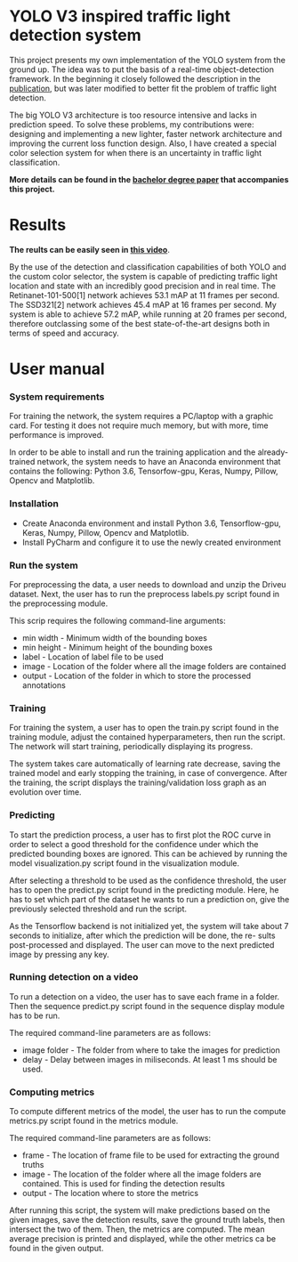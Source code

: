 # YOLO V3 inspired traffic light detection system

This project presents my own implementation of the YOLO system from the ground up. The idea was to put the basis of a real-time object-detection framework. In the beginning it closely followed the description in the [publication](https://pjreddie.com/media/files/papers/YOLOv3.pdf), but was later modified to better fit the problem of traffic light detection. 

The big YOLO V3 architecture is too resource intensive and lacks in prediction speed. To solve these problems, my contributions were: designing and implementing a new lighter, faster network architecture and improving the current loss function design. Also, I have created a special color selection system for when there is an uncertainty in traffic light classification.

**More details can be found in the [bachelor degree paper](https://github.com/AndreiDob/TrafficLightsYOLO/blob/master/Bachelor%20thesis.pdf) that accompanies this project.**

# Results
**The reults can be easily seen in [this video](https://www.youtube.com/watch?v=om7WTm7DbUg)**.

By the use of the detection and classification capabilities of both YOLO
and the custom color selector, the system is capable of predicting traffic light
location and state with an incredibly good precision and in real time.
The Retinanet-101-500[1] network achieves 53.1 mAP at 11 frames per
second. The SSD321[2] network achieves 45.4 mAP at 16 frames per second.
My system is able to achieve 57.2 mAP, while running at 20 frames per
second, therefore outclassing some of the best state-of-the-art designs both
in terms of speed and accuracy.

# User manual

### System requirements
For training the network, the system requires a PC/laptop with a graphic card. For testing it does not require much memory, but with more, time performance is improved.

In order to be able to install and run the training application and the already-trained network, the system needs to have an Anaconda environment that contains the following: Python 3.6, Tensorfow-gpu, Keras, Numpy, Pillow, Opencv and Matplotlib.

### Installation
- Create Anaconda environment and install Python 3.6, Tensorflow-gpu, Keras, Numpy, Pillow, Opencv and Matplotlib.
- Install PyCharm and configure it to use the newly created environment

### Run the system
For preprocessing the data, a user needs to download and unzip the Driveu dataset. Next, the user has to run the preprocess labels.py script found in the preprocessing module.

This scrip requires the following command-line arguments:
- min width - Minimum width of the bounding boxes
- min height - Minimum height of the bounding boxes
- label - Location of label file to be used
- image - Location of the folder where all the image folders are contained
- output - Location of the folder in which to store the processed annotations

### Training 

For training the system, a user has to open the train.py script found in the training module, adjust the contained hyperparameters, then run the script. The network will start training, periodically displaying its progress.

The system takes care automatically of learning rate decrease, saving the trained model and early stopping the training, in case of convergence. After the training, the script displays the training/validation loss graph as an evolution over time.

### Predicting 
To start the prediction process, a user has to first plot the ROC curve in order to select a good threshold for the confidence under which the predicted bounding boxes are ignored. This can be achieved by running the model visualization.py script found in the visualization module.

After selecting a threshold to be used as the confidence threshold, the user has to open the predict.py script found in the predicting module. Here, he has to set which part of the dataset he wants to run a prediction on, give the previously selected threshold and run the script.

As the Tensorflow backend is not initialized yet, the system will take about 7 seconds to initialize, after which the prediction will be done, the re- sults post-processed and displayed. The user can move to the next predicted image by pressing any key.

### Running detection on a video
To run a detection on a video, the user has to save each frame in a folder. Then the sequence predict.py script found in the sequence display module has to be run.

The required command-line parameters are as follows:
- image folder - The folder from where to take the images for prediction
- delay - Delay between images in miliseconds. At least 1 ms should be used.

### Computing metrics 
To compute different metrics of the model, the user has to run the compute metrics.py script found in the metrics module.

The required command-line parameters are as follows:
- frame - The location of frame file to be used for extracting the ground truths
- image - The location of the folder where all the image folders are contained. This is used for finding the detection results
- output - The location where to store the metrics

After running this script, the system will make predictions based on the given images, save the detection results, save the ground truth labels, then intersect the two of them. Then, the metrics are computed. The mean average precision is printed and displayed, while the other metrics ca be found in the given output.
